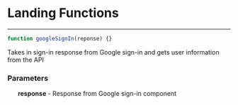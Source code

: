 # Landing Functions

-----

```js
function googleSignIn(reponse) {}
```
Takes in sign-in response from Google sign-in and gets user information from the API
### Parameters
&nbsp;&nbsp;&nbsp;&nbsp;&nbsp;&nbsp;**response** - Response from Google sign-in component
